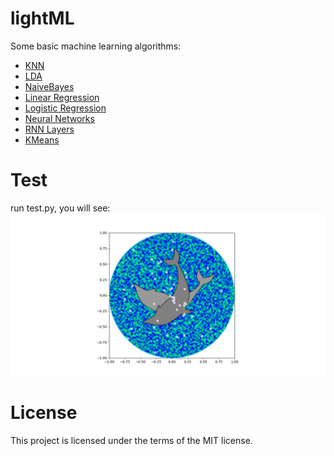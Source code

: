 # lightML
Some basic machine learning algorithms:

- [KNN](https://github.com/jfzhang95/lightML/blob/master/SupervisedLearning/SVM.py)
- [LDA](https://github.com/jfzhang95/lightML/blob/master/SupervisedLearning/LinearClassification.py)
- [NaiveBayes](https://github.com/jfzhang95/lightML/blob/master/SupervisedLearning/NaiveBayes.py)
- [Linear Regression](https://github.com/jfzhang95/lightML/blob/master/SupervisedLearning/LinearRegression.py)
- [Logistic Regression](https://github.com/jfzhang95/lightML/blob/master/SupervisedLearning/LinearClassification.py)
- [Neural Networks](https://github.com/jfzhang95/lightML/blob/master/SupervisedLearning/NeuralNetwork.py)
- [RNN Layers](https://github.com/jfzhang95/lightML/blob/master/SupervisedLearning/NN/rnn_layers.py)
- [KMeans](https://github.com/jfzhang95/lightML/blob/master/UnsupervisedLearning/KMeans.py)

# Test
run test.py, you will see:
![](figure_1.png)

# License
This project is licensed under the terms of the MIT license.


